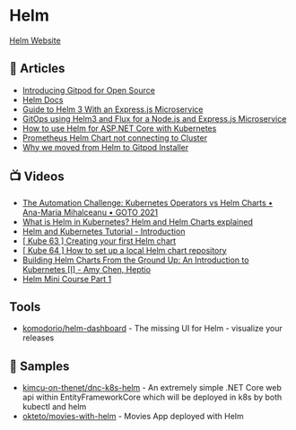 # Helm
[Helm Website](https://helm.sh/)

## 📕 Articles
- [Introducing Gitpod for Open Source](https://www.gitpod.io/blog/gitpod-for-opensource)
- [Helm Docs](https://helm.sh/docs/)
- [Guide to Helm 3 With an Express.js Microservice](https://www.civo.com/learn/guide-to-helm-3-with-an-express-js-microservice)
- [GitOps using Helm3 and Flux for a Node.js and Express.js Microservice](https://www.civo.com/learn/gitops-using-helm3-and-flux-for-an-node-js-and-express-js-microservice)
- [How to use Helm for ASP.NET Core with Kubernetes](https://www.yogihosting.com/helm-charts-aspnet-core-kubernetes/)
- [Prometheus Helm Chart not connecting to Cluster](https://www.reddit.com/r/kubernetes/comments/jgprfb/prometheus_helm_chart_not_connecting_to_cluster/)
- [Why we moved from Helm to Gitpod Installer](https://www.gitpod.io/blog/gitpod-installer)
## 📺 Videos
- [The Automation Challenge: Kubernetes Operators vs Helm Charts • Ana-Maria Mihalceanu • GOTO 2021](https://www.youtube.com/watch?v=dGx8PjmWkyM)
- [What is Helm in Kubernetes? Helm and Helm Charts explained](https://www.youtube.com/watch?v=-ykwb1d0DXU)
- [Helm and Kubernetes Tutorial - Introduction](https://www.youtube.com/watch?v=9cwjtN3gkD4)
- [[ Kube 63 ] Creating your first Helm chart](https://www.youtube.com/watch?v=3GPpm2nZb2s)
- [[ Kube 64 ] How to set up a local Helm chart repository](https://www.youtube.com/watch?v=hSk_r-CCvLE)
- [Building Helm Charts From the Ground Up: An Introduction to Kubernetes [I] - Amy Chen, Heptio](https://www.youtube.com/watch?v=vQX5nokoqrQ)
- [Helm Mini Course Part 1](https://www.youtube.com/watch?v=x77NzZxj670)

## Tools
- [komodorio/helm-dashboard](https://github.com/komodorio/helm-dashboard) - The missing UI for Helm - visualize your releases

## 🚀 Samples
- [kimcu-on-thenet/dnc-k8s-helm](https://github.com/kimcu-on-thenet/dnc-k8s-helm) - An extremely simple .NET Core web api within EntityFrameworkCore which will be deployed in k8s by both kubectl and helm
- [okteto/movies-with-helm](https://github.com/okteto/movies-with-helm) - Movies App deployed with Helm


